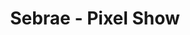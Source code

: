 ---
layout: default
title: Sebrae - Pixel Show
images: 
  [
    /images/sebrae-pixel-show-01.jpg
  ]
category: case
my-role: [promo, illustration, 2d looks like 3d]
---